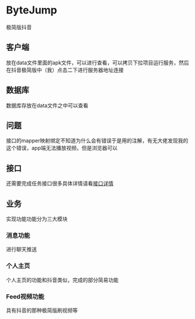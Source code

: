 # ByteJump
极简版抖音
## 客户端
放在data文件里面的apk文件，可以进行查看，可以拷贝下拉项目运行服务，然后在抖音极简版中（我）点击二下进行服务器地址连接
## 数据库
数据库存放在data文件之中可以查看
## 问题
接口的mapper映射绑定不知道为什么会有错误于是用的注解，有无大佬发现我的这个错误，app端无法播放视频，但是浏览器可以
## 接口
还需要完成任务接口很多具体详情请看[接口详情](https://www.apifox.cn/apidoc/shared-09d88f32-0b6c-4157-9d07-a36d32d7a75c/api-50707523)
## 业务
实现功能功能分为三大模块
### 消息功能
进行聊天推送
### 个人主页
个人主页的功能和抖音类似，完成的部分简易功能
### Feed视频功能
具有抖音的那种极简版刷视频等

